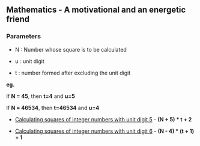 ## Mathematics - A motivational and an energetic friend

### Parameters

* N : Number whose square is to be calculated

* u : unit digit

* t : number formed after excluding the unit digit

**eg.**
   
If **N = 45**, then **t=4** and **u=5**

If **N = 46534**, then **t=46534** and **u=4**

* [Calculating squares of integer numbers with unit digit 5](./maths/calculating_squares_of_ends_at_5.md) - **(N + 5) * t + 2**

* [Calculating squares of integer numbers with unit digit 6](./maths/calculating_squares_of_ends_at_6.md) - **(N - 4) * (t + 1) + 1**